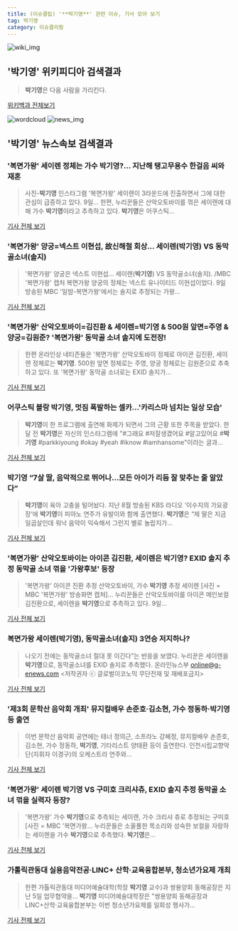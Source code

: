 ```yaml
---
title: (이슈클립) '**박기영**' 관련 이슈, 기사 모아 보기
tag: 박기영
category: 이슈클리핑
---
```

![wiki_img](https://user-images.githubusercontent.com/42597476/44503234-41136a80-a6d0-11e8-9071-6fc6418eafe4.png)
## **'**박기영**'** 위키피디아 검색결과
>**박기영**은 다음 사람을 가리킨다.

<a href="https://ko.wikipedia.org/wiki/박기영" target="_blank">위키백과 전체보기</a>

![wordcloud](https://s3.ap-northeast-2.amazonaws.com/lyrics101-wordcloud/2018-09-09-1536485929.png)
![news_img](https://user-images.githubusercontent.com/42597476/44507050-1206f400-a6e4-11e8-8d98-7ffbfebb353f.png)
## **'**박기영**'** 뉴스속보 검색결과
### '복면가왕' 세이렌 정체는 가수 **박기영**?… 지난해 탱고무용수 한걸음 씨와 재혼

>사진-**박기영** 인스타그램 '복면가왕' 세이렌이 3라운드에 진출하면서 그에 대한 관심이 급증하고 있다. 9일... 한편, 누리꾼들은 산악오토바이를 꺾은 세이렌에 대해 가수 **박기영**이라고 추측하고 있다. **박기영**은 어쿠스틱...

<a href="http://news20.busan.com/controller/newsController.jsp?newsId=20180909000061" target="_blank">기사 전체 보기</a>

### '복면가왕' 양궁=넥스트 이현섭, 故신해철 회상… 세이렌(**박기영**) VS 동막골소녀(솔지)

>'복면가왕' 양궁은 넥스트 이현섭… 세이렌(**박기영**) VS 동막골소녀(솔지). /MBC '복면가왕' 캡처  복면가왕 양궁의 정체는 넥스트 유나이티드 이현섭이었다. 9일 방송된 MBC '일밤-복면가왕'에서는 솔지로 추정되는 가왕...

<a href="http://www.kyeongin.com/main/view.php?key=20180909001822218" target="_blank">기사 전체 보기</a>

### '복면가왕' 산악오토바이=김진환 & 세이렌=**박기영** & 500원 앞면=주영 & 양궁=김원준? '복면가왕' 동막골 소녀 솔지에 도전장!

>한편 온라인상 네티즌들은 '복면가왕' 산악오토바이 정체로 아이콘 김진환, 세이렌 정체로는 **박기영**. 500원 앞면 정체로는 주영, 양궁 정체로는 김원준으로 추축하고 있다. 또 '복면가왕' 동막골 소녀로는 EXID 솔지가...

<a href="http://www.daejeontoday.com/news/articleView.html?idxno=512497" target="_blank">기사 전체 보기</a>

### 어쿠스틱 블랑 **박기영**, 멋짐 폭발하는 셀카…'카리스마 넘치는 일상 모습'

>**박기영**이 한 프로그램에 출연해 화제가 되면서 그의 근황 또한 주목을 받았다. 한달 전 **박기영**은 자신의 인스타그램에 "#그래요 #저잘생겼어요 #알고있어요 #**박기영** #parkkiyoung #okay #yeah #iknow #iamhansome"이라는 글과...

<a href="http://www.topstarnews.net/news/articleView.html?idxno=478628" target="_blank">기사 전체 보기</a>

### **박기영** “7살 딸, 음악적으로 뛰어나…모든 아이가 리듬 잘 맞추는 줄 알았다”

>**박기영**이 육아 고충을 털어놨다. 지난 8월 방송된 KBS 라디오 ‘이수지의 가요광장’에 **박기영**이 피아노 연주가 유발이와 함께 출연했다. **박기영**은 “제 딸은 지금 일곱살인데 워낙 음악이 익숙해서 그런지 별로 놀랍지가...

<a href="http://www.kookje.co.kr/news2011/asp/newsbody.asp?code=0500&key=20180909.99099003458" target="_blank">기사 전체 보기</a>

### '복면가왕' 산악오토바이는 아이콘 김진환, 세이렌은 **박기영**? EXID 솔지 추정 동막골 소녀 꺾을 '가왕후보' 등장

>'복면가왕' 아이콘 진환 추정 산악오토바이, 가수 **박기영** 추정 세이렌 [사진 = MBC '복면가왕' 방송화면 캡처]... 누리꾼들은 산악오토바이를 아이콘 메인보컬 김진환으로, 세이렌을 **박기영**으로 추측하고 있다. 9일...

<a href="http://www.sportsq.co.kr/news/articleView.html?idxno=302078" target="_blank">기사 전체 보기</a>

### 복면가왕 세이렌(**박기영**), 동막골소녀(솔지) 3연승 저지하나?

>나오기 전에는 동막골소녀 절대 못 이긴다”는 반응을 보였다. 누리꾼은 세이렌을 **박기영**으로, 동막골소녀를 EXID 솔지로 추측했다. 온라인뉴스부 online@g-enews.com <저작권자 ⓒ 글로벌이코노믹 무단전재 및 재배포금지>

<a href="http://www.g-enews.com/ko-kr/news/article/news_all/20180909174147396196aa5dcdf1_1/article.html" target="_blank">기사 전체 보기</a>

### '제3회 문학산 음악회 개최' 뮤지컬배우 손준호·김소현, 가수 정동하·**박기영** 등 출연

>이번 문학산 음악회 공연에는 테너 정의근, 소프라노 강혜정, 뮤지컬배우 손준호, 김소현, 가수 정동하, **박기영**, 기타리스트 양태환 등이 출연한다. 인천시립교향악단(지휘자 이경구)의 오케스트라 연주와...

<a href="http://www.lecturernews.com/news/articleView.html?idxno=6589" target="_blank">기사 전체 보기</a>

### '복면가왕' 세이렌 **박기영** VS 구미호 크리샤츄, EXID 솔지 추정 동막골 소녀 꺾을 실력자 등장?

>'복면가왕' 가수 **박기영**으로 추측되는 세이렌, 가수 크리샤 츄로 추정되는 구미호 [사진 = MBC '복면가왕... 누리꾼들은 소울풀한 목소리와 성숙한 보컬을 자랑하는 세이렌을 가수 **박기영**으로 추측했다.  **박기영**은...

<a href="http://www.sportsq.co.kr/news/articleView.html?idxno=301118" target="_blank">기사 전체 보기</a>

### 가톨릭관동대 실용음악전공·LINC+ 산학‧교육융합본부, 청소년가요제 개최

>한편 가톨릭관동대 미디어예술대학(학장 **박기영** 교수)과 쌍용양회 동해공장은 지난 5일 업무협약을... **박기영** 미디어예술대학장은 "쌍용양회 동해공장과 LINC+산학‧교육융합본부는 이번 청소년가요제를 일회성 행사가...

<a href="http://www.dhnews.co.kr/news/articleView.html?idxno=85530" target="_blank">기사 전체 보기</a>



